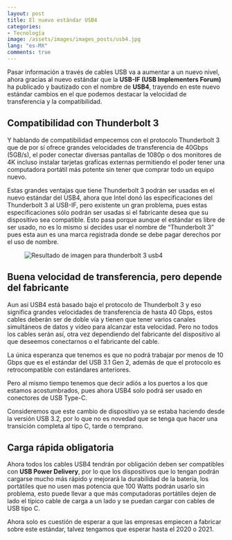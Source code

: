 ```yaml
---
layout: post
title: El nuevo estándar USB4
categories:
- Tecnología
image: /assets/images/images_posts/usb4.jpg
lang: "es-MX"
comments: true
---
```

<p>Pasar información a través de cables USB va a aumentar a un nuevo nivel, ahora gracias al nuevo estándar que la <strong>USB-IF (USB Implementers Forum)</strong> ha publicado y bautizado con el nombre de <strong>USB4</strong>, trayendo en este nuevo estándar cambios en el que podemos destacar la velocidad de transferencia y la compatibilidad.</p>

<h2 class="subtitle is-2 has-text-centered has-text-weight-bold">Compatibilidad con Thunderbolt 3</h2>

<p>Y hablando de compatibilidad empecemos con el protocolo Thunderbolt 3 que de por sí ofrece grandes velocidades de transferencia de 40Gbps (5GB/s), el poder conectar diversas pantallas de 1080p o dos monitores de 4K incluso instalar tarjetas graficas externas permitiendo el poder tener una computadora portátil más potente sin tener que comprar todo un equipo nuevo.</p>

<p>Estas grandes ventajas que tiene Thunderbolt 3 podrán ser usadas en el nuevo estándar del USB4, ahora que Intel donó las especificaciones del Thunderbolt 3 al USB-IF, pero existente un gran problema, pues estas especificaciones sólo podrán ser usadas si el fabricante desea que su dispositivo sea compatible. Esto pasa porque aunque el estándar es libre de ser usado, no es lo mismo si decides usar el nombre de “Thunderbolt 3” pues esta aun es una marca registrada donde se debe pagar derechos por el uso de nombre.</p>

<figure class="wp-block-image"><img src="https://o.aolcdn.com/images/dims?resize=2000%2C2000%2Cshrink&amp;image_uri=https%3A%2F%2Fs.yimg.com%2Fos%2Fcreatr-uploaded-images%2F2019-03%2Fe3b89fc0-3e89-11e9-af7f-547476400c7f&amp;client=a1acac3e1b3290917d92&amp;signature=f5703cd3cf374160a006a924347850657d00d4a0" alt="Resultado de imagen para thunderbolt 3 usb4"/></figure>

<h2 class="subtitle is-2 has-text-centered has-text-weight-bold">Buena velocidad de transferencia, pero depende del fabricante</h2>

<p>Aun así USB4 está basado bajo el protocolo de Thunderbolt 3 y eso significa grandes velocidades de transferencia de hasta 40 Gbps, estos cables deberán ser de doble vía y tienen que tener varios canales simultáneos de datos y video para alcanzar esta velocidad. Pero no todos los cables serán así, otra vez dependiendo del fabricante del dispositivo al que deseemos conectarnos o el fabricante del cable. </p>

<p>La única esperanza que tenemos es que no podrá trabajar por menos de 10 Gbps que es el estándar del USB 3.1 Gen 2, además de que el protocolo es retrocompatible con estándares anteriores.</p>

<p>Pero al mismo tiempo tenemos que decir adiós a los puertos a los que estamos acostumbrados, pues ahora USB4 solo podrá ser usado en conectores de USB Type-C. </p>

<p>Consideremos que este cambio de dispositivo ya se estaba haciendo desde la versión USB 3.2, por lo que no es novedad que se tenga que hacer una transición completa al tipo C, tarde o temprano.</p>

<h2>Carga rápida obligatoria</h2>

<p>Ahora todos los cables USB4 tendrán por obligación deben ser compatibles con <strong>USB Power Delivery</strong>, por lo que los dispositivos que lo tengan podrán cargarse mucho más rápido y mejorará la durabilidad de la batería, los portátiles que no usen mas potencia que 100 Watts podrán usarlo sin problema, esto puede llevar a que más computadoras portátiles dejen de lado el típico cable de carga a un lado y se puedan cargar con cables de USB tipo C.</p>

<p>Ahora solo es cuestión de esperar a que las empresas empiecen a fabricar sobre este estándar, talvez tengamos que esperar hasta el 2020 o 2021.</p>

